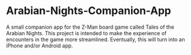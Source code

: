 # Arabian-Nights-Companion-App
A small companion app for the Z-Man board game called Tales of the Arabian Nights. This project is intended to make the experience of encounters in the game more streamlined. Eventually, this will turn into an iPhone and/or Android app.
